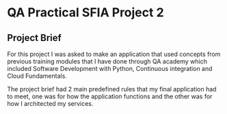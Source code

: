 # QA Practical SFIA Project 2
## Project Brief
For this project I was asked to make an application that used concepts from previous training modules that I have done through QA academy which included Software Development with Python, Continuous integration and Cloud Fundamentals.

The project brief had 2 main predefined rules that my final application had to meet, one was for how the application functions and the other was for how I architected my services.






